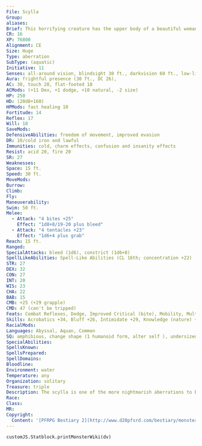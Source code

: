 ```yaml
---
File: Scylla
Group: 
aliases: 
Brief: This horrifying creature has the upper body of a beautiful woman, but a lower body of snapping wolf heads and writhing tentacles.
CR: 16
XP: 76800
Alignment: CE
Size: Huge
Type: aberration
SubType: (aquatic)
Initiative: 11
Senses: all-around vision, blindsight 30 ft., darkvision 60 ft., low-light vision, see invisibility; Perception +29
Aura: frightful presence (30 ft., DC 26),
AC: 30, touch 20, flat-footed 18
ACMods: (+11 Dex, +1 dodge, +10 natural, -2 size)
HP: 250
HD: (20d8+160)
HPMods: fast healing 10
Fortitude: 14
Reflex: 17
Will: 18
SaveMods: 
DefensiveAbilities: freedom of movement, improved evasion
DR: 10/cold iron and lawful
Immunities: cold, charm effects, confusion and insanity effects
Resist: acid 20, fire 20
SR: 27
Weaknesses: 
Space: 15 ft.
Speed: 30 ft.
MoveMods: 
Burrow: 
Climb: 
Fly: 
Maneuverability: 
Swim: 50 ft.
Melee: 
  - Attack: "4 bites +25"
    Effect: "1d8+8/19-20 plus bleed"
  - Attack: "4 tentacles +23"
    Effect: "1d6+4 plus grab"
Reach: 15 ft.
Ranged: 
SpecialAttacks: bleed (1d6), constrict (1d6+8)
SpellLikeAbilities: Spell-Like Abilities (CL 16th; concentration +22)  Constant-freedom of movement, nondetection, see invisibility   At Will-acid arrow, control water, fog cloud, greater dispel magic, major image (DC 19)   3/day-black tentacles, charm monster (DC 20), insanity (DC 23), mirage arcana (DC 21), solid fog   1/day-control weather, power word stun, project image (DC 23), summon (level 8, 1 charybdis)
STR: 27
DEX: 32
CON: 27
INT: 20
WIS: 23
CHA: 22
BAB: 15
CMB: +25 (+29 grapple)
CMD: 47 (can't be tripped)
Feats: Combat Reflexes, Dodge, Improved Critical (bite), Mobility, Multiattack, Power Attack, Vital Strike, Weapon Finesse, Weapon Focus (bite), Weapon Focus (tentacles)
Skills: Acrobatics +34, Bluff +26, Intimidate +29, Knowledge (nature) +25, Perception +29, Sense Motive +26, Stealth +26, Swim +39, Use Magic Device +26
RacialMods: 
Languages: Abyssal, Aquan, Common
SQ: amphibious, change shape (1 humanoid form, alter self ), undersized weapons
SpecialAbilities: 
SpellsKnown: 
SpellsPrepared: 
SpellDomains: 
Bloodline: 
Environment: water
Temperature: any
Organization: solitary
Treasure: triple
Description: The scylla is one of the more nightmarish aberrations to blight the mortal world. Conf licting tales of her origins abound, from demonic flesh-crafting and arcane experiments to a divine curse handed down by a vengeful deity. The most popular stories cast the first scylla as the monstrous spawn of a union between a mortal and a god. Whatever the case, scyllas are fortunately quite rare, enough so that many consider them nothing more than tall tales told by sailors deep in their cups.  Scyllas dwell along major shipping lanes, often near coastlines, where they use their spell-like abilities to lure entire ships to their doom. The hideous monsters are intelligent creatures, though half-mad with hunger and self-loathing. They normally do not use weapons, but when they do, they prefer to fight with light weapons wielded by their human-sized upper arms. However, they much prefer to keep their hands free to utilize magic items like wands, staves, and other powerful devices.
Race: 
Class: 
MR: 
Copyright:
  Content: '[PFRPG Bestiary 2](http://www.d20pfsrd.com/bestiary/monster-listings/aberrations/scylla)'
---
```

```dataviewjs
customJS.Statblock.printMonsterWiki(dv)
```
